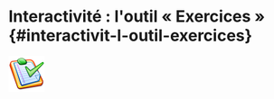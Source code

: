 # Interactivité : l&#039;outil « Exercices » {#interactivit-l-outil-exercices}

<img width="64px" src="../assets/image56.svg">
